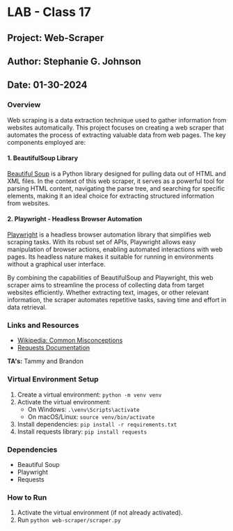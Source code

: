 # LAB - Class 17

## Project: Web-Scraper

## Author: Stephanie G. Johnson

## Date: 01-30-2024

### Overview

Web scraping is a data extraction technique used to gather information from websites automatically. This project focuses on creating a web scraper that automates the process of extracting valuable data from web pages. The key components employed are:

#### 1. BeautifulSoup Library

[Beautiful Soup](https://www.crummy.com/software/BeautifulSoup/bs4/doc/) is a Python library designed for pulling data out of HTML and XML files. In the context of this web scraper, it serves as a powerful tool for parsing HTML content, navigating the parse tree, and searching for specific elements, making it an ideal choice for extracting structured information from websites.

#### 2. Playwright - Headless Browser Automation

[Playwright](https://playwright.dev/docs/api/class-browser) is a headless browser automation library that simplifies web scraping tasks. With its robust set of APIs, Playwright allows easy manipulation of browser actions, enabling automated interactions with web pages. Its headless nature makes it suitable for running in environments without a graphical user interface.

By combining the capabilities of BeautifulSoup and Playwright, this web scraper aims to streamline the process of collecting data from target websites efficiently. Whether extracting text, images, or other relevant information, the scraper automates repetitive tasks, saving time and effort in data retrieval.

### Links and Resources

- [Wikipedia: Common Misconceptions](https://en.wikipedia.org/wiki/List_of_common_misconceptions)
- [Requests Documentation](https://requests.readthedocs.io/en/latest/)

**TA's:** Tammy and Brandon

### Virtual Environment Setup

1. Create a virtual environment: `python -m venv venv`
2. Activate the virtual environment:
   - On Windows: `.\venv\Scripts\activate`
   - On macOS/Linux: `source venv/bin/activate`
3. Install dependencies: `pip install -r requirements.txt`
4. Install requests library: `pip install requests`

### Dependencies

- Beautiful Soup
- Playwright
- Requests

### How to Run

1. Activate the virtual environment (if not already activated).
2. Run `python web-scraper/scraper.py`
